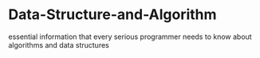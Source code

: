 # Data-Structure-and-Algorithm
essential information that
every serious programmer
needs to know about
algorithms and data structures
